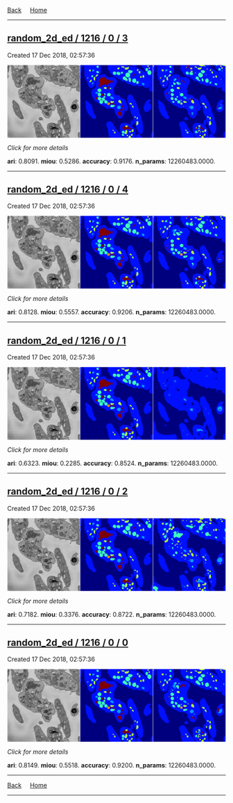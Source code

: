 
[Back](..)&nbsp;&nbsp;&nbsp;&nbsp;&nbsp;[Home](https://leapmanlab.github.io/snapshots)

---

<div class="summary"><a href="3"><h2>random_2d_ed / 1216 / 0 / 3</h2></a><p>Created 17 Dec 2018, 02:57:36
</p><a href="3"><img src="3/media/summary.png" align="center"></a><p>
<i>Click for more details</i>
</p></div>

**ari**: 0.8091. **miou**: 0.5286. **accuracy**: 0.9176. **n_params**: 12260483.0000. 

---

<div class="summary"><a href="4"><h2>random_2d_ed / 1216 / 0 / 4</h2></a><p>Created 17 Dec 2018, 02:57:36
</p><a href="4"><img src="4/media/summary.png" align="center"></a><p>
<i>Click for more details</i>
</p></div>

**ari**: 0.8128. **miou**: 0.5557. **accuracy**: 0.9206. **n_params**: 12260483.0000. 

---

<div class="summary"><a href="1"><h2>random_2d_ed / 1216 / 0 / 1</h2></a><p>Created 17 Dec 2018, 02:57:36
</p><a href="1"><img src="1/media/summary.png" align="center"></a><p>
<i>Click for more details</i>
</p></div>

**ari**: 0.6323. **miou**: 0.2285. **accuracy**: 0.8524. **n_params**: 12260483.0000. 

---

<div class="summary"><a href="2"><h2>random_2d_ed / 1216 / 0 / 2</h2></a><p>Created 17 Dec 2018, 02:57:36
</p><a href="2"><img src="2/media/summary.png" align="center"></a><p>
<i>Click for more details</i>
</p></div>

**ari**: 0.7182. **miou**: 0.3376. **accuracy**: 0.8722. **n_params**: 12260483.0000. 

---

<div class="summary"><a href="0"><h2>random_2d_ed / 1216 / 0 / 0</h2></a><p>Created 17 Dec 2018, 02:57:36
</p><a href="0"><img src="0/media/summary.png" align="center"></a><p>
<i>Click for more details</i>
</p></div>

**ari**: 0.8149. **miou**: 0.5518. **accuracy**: 0.9200. **n_params**: 12260483.0000. 

---

[Back](..)&nbsp;&nbsp;&nbsp;&nbsp;&nbsp;[Home](https://leapmanlab.github.io/snapshots)

---